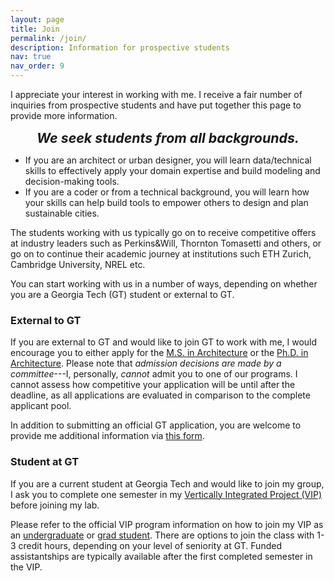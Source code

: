 ```yaml
---
layout: page
title: Join
permalink: /join/
description: Information for prospective students
nav: true
nav_order: 9
---
```


I appreciate your interest in working with me. I receive a fair number of inquiries from prospective students and have put together this page to provide more information.

<div style="text-align: center; font-size: 16pt; font-weight: bold; font-style: italic;">
  We seek students from all backgrounds.
</div>
<p style="margin:.75em;"></p>

- If you are an architect or urban designer, you will learn data/technical skills to effectively apply your domain expertise and build modeling and decision-making tools.
- If you are a coder or from a technical background, you will learn how your skills can help build tools to empower others to design and plan sustainable cities.

The students working with us typically go on to receive competitive offers at industry leaders such as  Perkins&Will, Thornton Tomasetti and others, or go on to continue their academic journey at institutions such ETH Zurich, Cambridge University, NREL etc. 

You can start working with us in a number of ways, depending on whether you are a Georgia Tech (GT) student or external to GT.

### External to GT

If you are external to GT and would like to join GT to work with me, I would encourage you to either apply for the [M.S. in Architecture](https://arch.gatech.edu/master-science-architecture) or the [Ph.D. in Architecture](https://arch.gatech.edu/phd-architecture). Please note that _admission decisions are made by a committee_---I, personally, _cannot_ admit you to one of our programs. I cannot assess how competitive your application will be until after the deadline, as all applications are evaluated in comparison to the complete applicant pool.

In addition to submitting an official GT application, you are welcome to provide me additional information via [this form](https://forms.gle/YGa9cNqTumaREhF16).

### Student at GT

If you are a current student at Georgia Tech and would like to join my group, I ask you to complete one semester in my [Vertically Integrated Project (VIP)](/teaching/gt-vip-vyh/) before joining my lab.

Please refer to the official VIP program information on how to join my VIP as an [undergraduate](https://vip.gatech.edu/apply-undergraduate-students) or [grad student](https://vip.gatech.edu/graduate-students). There are options to join the class with 1-3 credit hours, depending on your level of seniority at GT. Funded assistantships are typically available after the first completed semester in the VIP.
